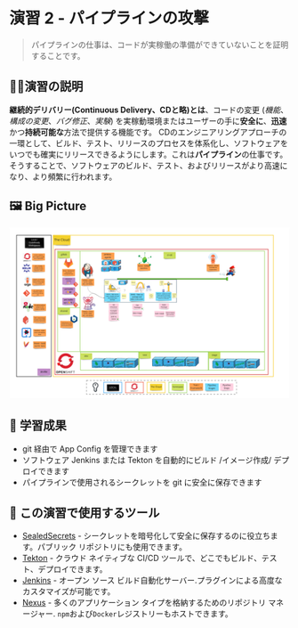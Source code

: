 # 演習 2 - パイプラインの攻撃

> パイプラインの仕事は、コードが実稼働の準備ができていないことを証明することです。

## 👨‍🍳演習の説明

**継続的デリバリー(Continuous Delivery、CDと略)とは**、コードの変更 (*機能*、*構成の変更*、*バグ修正*、*実験*) を実稼動環境またはユーザーの手に**安全に**、**迅速**かつ**持続可能な**方法で提供する機能です。 CDのエンジニアリングアプローチの一環として、ビルド、テスト、リリースのプロセスを体系化し、ソフトウェアをいつでも確実にリリースできるようにします。これは**パイプライン**の仕事です。そうすることで、ソフトウェアのビルド、テスト、およびリリースがより高速になり、より頻繁に行われます。

## 🖼️ Big Picture

![big-picture-first-pipeline](images/big-picture-first-pipeline.jpg)

## 🔮 学習成果

- git 経由で App Config を管理できます
- ソフトウェア Jenkins または Tekton を自動的にビルド /イメージ作成/ デプロイできます
- パイプラインで使用されるシークレットを git に安全に保存できます

## 🔨 この演習で使用するツール

- <span style="color:blue;"><a href="https://github.com/bitnami-labs/sealed-secrets">SealedSecrets</a></span> - シークレットを暗号化して安全に保存するのに役立ちます。パブリック リポジトリにも使用できます。
- <span style="color:blue;"><a href="https://tekton.dev/">Tekton</a></span> - クラウド ネイティブな CI/CD ツールで、どこでもビルド、テスト、デプロイできます。
- <span style="color:blue;"><a href="https://jenkins.io/">Jenkins</a></span> - オープン ソース ビルド自動化サーバー.プラグインによる高度なカスタマイズが可能です。
- <span style="color:blue;"><a href="https://www.sonatype.com/nexus-repository-sonatype">Nexus</a></span> - 多くのアプリケーション タイプを格納するためのリポジトリ マネージャー. `npm`および`Docker`レジストリーもホストできます。
